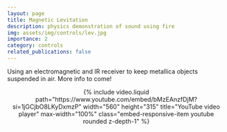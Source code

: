 ```yaml
---
layout: page
title: Magnetic Levitation
description: physics demonstration of sound using fire
img: assets/img/controls/lev.jpg
importance: 2
category: controls
related_publications: false
---
```


Using an electromagnetic and IR receiver to keep metallica objects suspended in air. More info to come!

<div  class="container-fluid" align="center" >
    {% include video.liquid path="https://www.youtube.com/embed/bMzEAnzfDjM?si=1jGCjbO8LKyDxmzP" width="560" height="315" title="YouTube video player" max-width="100%" class="embed-responsive-item youtube rounded z-depth-1" %}
</div>